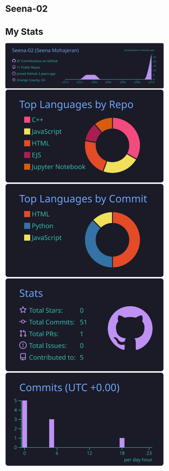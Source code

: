# Seena-02


# My Stats
[![](https://raw.githubusercontent.com/Seena-02/Seena-02/master/profile-summary-card-output/tokyonight/0-profile-details.svg)](https://github.com/vn7n24fzkq/github-profile-summary-cards)
[![](https://raw.githubusercontent.com/Seena-02/Seena-02/master/profile-summary-card-output/tokyonight/1-repos-per-language.svg)](https://github.com/vn7n24fzkq/github-profile-summary-cards) [![](https://raw.githubusercontent.com/Seena-02/Seena-02/master/profile-summary-card-output/tokyonight/2-most-commit-language.svg)](https://github.com/vn7n24fzkq/github-profile-summary-cards)
[![](https://raw.githubusercontent.com/Seena-02/Seena-02/master/profile-summary-card-output/tokyonight/3-stats.svg)](https://github.com/vn7n24fzkq/github-profile-summary-cards) [![](https://raw.githubusercontent.com/Seena-02/Seena-02/master/profile-summary-card-output/tokyonight/4-productive-time.svg)](https://github.com/vn7n24fzkq/github-profile-summary-cards)

